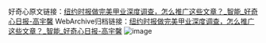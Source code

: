 好奇心原文链接：[纽约时报做完美甲业深度调查，怎么推广这些文章？_智能_好奇心日报-高宇馨](https://www.qdaily.com/articles/9492.html)
WebArchive归档链接：[纽约时报做完美甲业深度调查，怎么推广这些文章？_智能_好奇心日报-高宇馨](http://web.archive.org/web/20171227030325/http://www.qdaily.com:80/articles/9492.html)
![image](http://ww3.sinaimg.cn/large/007d5XDply1g3vfdywx4fj30u02ng7sl)